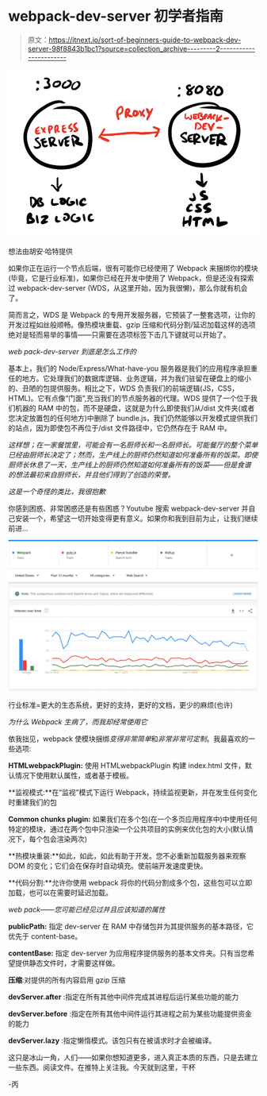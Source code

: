 # webpack-dev-server 初学者指南

> 原文：<https://itnext.io/sort-of-beginners-guide-to-webpack-dev-server-98f8843b1bc1?source=collection_archive---------2----------------------->

![](img/a4f48132350c33fa6ee347c81a2adb52.png)

想法由胡安·哈特提供

如果你正在运行一个节点后端，很有可能你已经使用了 Webpack 来捆绑你的模块(毕竟，它是行业标准)，如果你已经在开发中使用了 Webpack，但是还没有探索过 webpack-dev-server (WDS，从这里开始，因为我很懒)，那么你就有机会了。

简而言之，WDS 是 Webpack 的专用开发服务器，它预装了一整套选项，让你的开发过程如丝般顺畅。像热模块重载、gzip 压缩和代码分割/延迟加载这样的选项绝对是轻而易举的事情——只需要在选项标签下击几下键就可以开始了。

*web pack-dev-server 到底是怎么工作的*

基本上，我们的 Node/Express/What-have-you 服务器是我们的应用程序承担重任的地方。它处理我们的数据库逻辑、业务逻辑，并为我们驻留在硬盘上的缩小的、丑陋的包提供服务。相比之下，WDS 负责我们的前端逻辑(JS，CSS，HTML)。它有点像“门面”,充当我们的节点服务器的代理。WDS 提供了一个位于我们机器的 RAM 中的包，而不是硬盘，这就是为什么即使我们从/dist 文件夹(或者您决定放置包的任何地方)中删除了 bundle.js，我们仍然能够以开发模式提供我们的站点，因为即使包不再位于/dist 文件路径中，它仍然存在于 RAM 中。

*这样想；在一家餐馆里，可能会有一名厨师长和一名厨师长。可能餐厅的整个菜单已经由厨师长决定了；然而，生产线上的厨师仍然知道如何准备所有的饭菜。即使厨师长休息了一天，生产线上的厨师仍然知道如何准备所有的饭菜——但是食谱的想法最初来自厨师长，并且他们得到了创造的荣誉。*

*这是一个奇怪的类比，我很抱歉*

你感到困惑、非常困惑还是有些困惑？Youtube 搜索 webpack-dev-server 并自己安装一个，希望这一切开始变得更有意义。如果你和我到目前为止，让我们继续前进…

![](img/2aaeefada8e8ef36334f0c19965ef548.png)

行业标准=更大的生态系统，更好的支持，更好的文档，更少的麻烦(也许)

*为什么 Webpack 生病了，而我却经常使用它*

依我拙见，webpack 使模块捆绑*变得非常简单*和*非常非常可定制*。我最喜欢的一些选项:

**HTMLwebpackPlugin:** 使用 HTMLwebpackPlugin 构建 index.html 文件，默认情况下使用默认属性，或者基于模板。

**监视模式:**在“监视”模式下运行 Webpack，持续监视更新，并在发生任何变化时重建我们的包

**Common chunks plugin:** 如果我们在多个包(在一个多页应用程序中)中使用任何特定的模块，通过在两个包中只渲染一个公共项目的实例来优化包的大小(默认情况下，每个包会渲染两次)

**热模块重装:**如此，如此，如此有助于开发。您不必重新加载服务器来观察 DOM 的变化；它们会在保存时自动填充。使前端开发速度更快。

**代码分割:**允许你使用 webpack 将你的代码分割成多个包，这些包可以立即加载，也可以在需要时延迟加载。

*web pack——您可能已经见过并且应该知道的属性*

**publicPath:** 指定 dev-server 在 RAM 中存储包并为其提供服务的基本路径，它优先于 content-base。

**contentBase:** 指定 dev-server 为应用程序提供服务的基本文件夹。只有当您希望提供静态文件时，才需要这样做。

**压缩**:对提供的所有内容启用 gzip 压缩

**devServer.after** :指定在所有其他中间件完成其进程后运行某些功能的能力

**devServer.before** :指定在所有其他中间件运行其进程之前为某些功能提供资金的能力

**devServer.lazy** :指定懒惰模式。该包只有在被请求时才会被编译。

这只是冰山一角，人们——如果你想知道更多，进入真正本质的东西，只是去建立一些东西。阅读文件。在推特上关注我。今天就到这里，干杯

-丙
